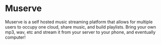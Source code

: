# Muserve

Muserve is a self hosted music streaming platform that allows for multiple users
to occupy one cloud, share music, and build playlists. Bring your own mp3, wav,
etc and stream it from your server to your phone, and eventually computer!
